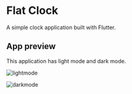 # Flat Clock
A simple clock application built with Flutter.

## App preview

This application has light mode and dark mode.

![lightmode](https://user-images.githubusercontent.com/54844737/91654921-da5b8f80-eae7-11ea-819e-b8a5b21156c1.png)

![darkmode](https://user-images.githubusercontent.com/54844737/91654920-d92a6280-eae7-11ea-8a98-652d2a717aae.png)